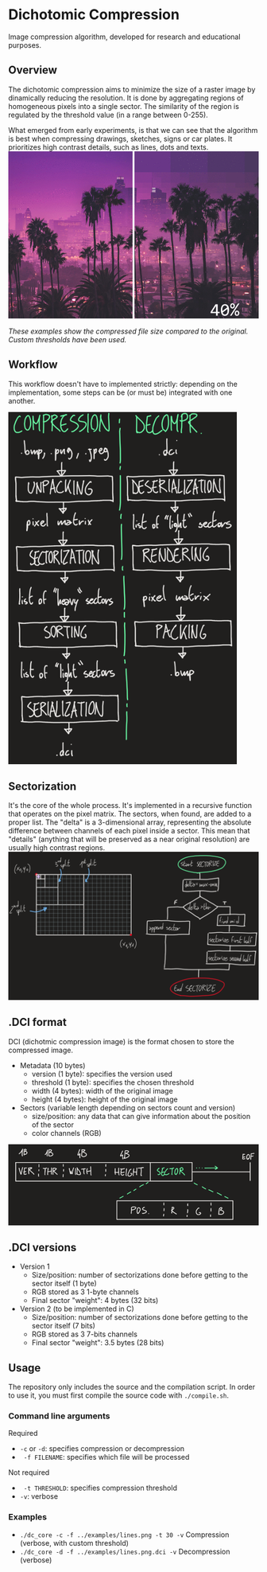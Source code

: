 # Dichotomic Compression
Image compression algorithm, developed for research and educational purposes.

## Overview
The dichotomic compression aims to minimize the size of a raster image by dinamically reducing the resolution. It is done by aggregating regions of homogeneous pixels into a single sector. The similarity of the region is regulated by the threshold value (in a range between 0-255).

What emerged from early experiments, is that we can see that the algorithm is best when compressing drawings, sketches, signs or car plates. It prioritizes high contrast details, such as lines, dots and texts.
![animation](docs/examples.gif)

<i>These examples show the compressed file size compared to the original. Custom thresholds have been used.</i>

## Workflow
This workflow doesn't have to implemented strictly: depending on the implementation, some steps can be (or must be) integrated with one another.

![workflow](docs/workflow.png)

## Sectorization
It's the core of the whole process. It's implemented in a recursive function that operates on the pixel matrix. The sectors, when found, are added to a proper list.
The "delta" is a 3-dimensional array, representing the absolute difference between channels of each pixel inside a sector. This mean that "details" (anything that will be preserved as a near original resolution) are usually high contrast regions.
![sectorization](docs/sectorization.png)

## .DCI format
DCI (dichotmic compression image) is the format chosen to store the compressed image.
- Metadata (10 bytes)
  - version (1 byte): specifies the version used
  - threshold (1 byte): specifies the chosen threshold
  - width (4 bytes): width of the original image
  - height (4 bytes): height of the original image
- Sectors (variable length depending on sectors count and version)
  - size/position: any data that can give information about the position of the sector
  - color channels (RGB)

![format](docs/format.png)

## .DCI versions
- Version 1
  - Size/position: number of sectorizations done before getting to the sector itself (1 byte)
  - RGB stored as 3 1-byte channels
  - Final sector "weight": 4 bytes (32 bits)
- Version 2 (to be implemented in C)
  - Size/position: number of sectorizations done before getting to the sector itself (7 bits)
  - RGB stored as 3 7-bits channels
  - Final sector "weight": 3.5 bytes (28 bits)

## Usage
The repository only includes the source and the compilation script. In order to use it, you must first compile the source code with `./compile.sh`.

### Command line arguments
Required
- ` -c ` or ` -d `: specifies compression or decompression
- ` -f FILENAME`: specifies which file will be processed

Not required
- ` -t THRESHOLD`: specifies compression threshold
- ` -v `: verbose

### Examples
- ` ./dc_core -c -f ../examples/lines.png -t 30 -v ` Compression (verbose, with custom threshold)
- ` ./dc_core -d -f ../examples/lines.png.dci -v ` Decompression (verbose)
